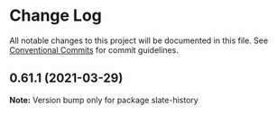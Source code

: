 # Change Log

All notable changes to this project will be documented in this file.
See [Conventional Commits](https://conventionalcommits.org) for commit guidelines.

## 0.61.1 (2021-03-29)

**Note:** Version bump only for package slate-history
